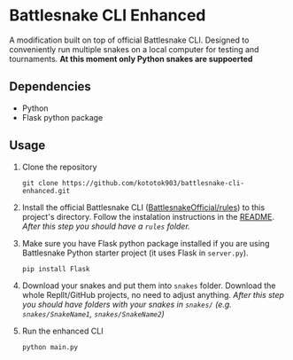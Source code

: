# Battlesnake CLI Enhanced
A modification built on top of official Battlesnake CLI. Designed to conveniently run multiple snakes on a local computer for testing and tournaments.
**At this moment only Python snakes are suppoerted**

## Dependencies
- Python
- Flask python package

## Usage
1. Clone the repository
    ```
    git clone https://github.com/kototok903/battlesnake-cli-enhanced.git
    ```

2. Install the official Battlesnake CLI ([BattlesnakeOfficial/rules](https://github.com/BattlesnakeOfficial/rules)) to this project's directory. Follow the instalation instructions in the [README](https://github.com/BattlesnakeOfficial/rules/blob/main/README.md). 
*After this step you should have a `rules` folder.*

3. Make sure you have Flask python package installed if you are using Battlesnake Python starter project (it uses Flask in `server.py`).
    ```
    pip install Flask
    ```

4. Download your snakes and put them into `snakes` folder. Download the whole ReplIt/GitHub projects, no need to adjust anything. 
*After this step you should have folders with your snakes in `snakes/` (e.g. `snakes/SnakeName1`, `snakes/SnakeName2`)*

5. Run the enhanced CLI
    ```
    python main.py
    ```
